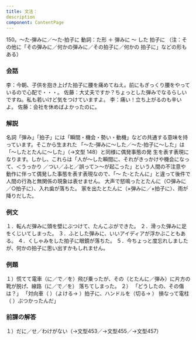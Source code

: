 ```yaml
---
title: 文法：
description
component: ContentPage
---
```



150。～た‐弾みに／～た‐拍子に
動詞：た形 ＋ 弾みに ～ した
拍子に
（注：その他に「その弾みに／何かの弾みに／その拍子に／何かの 拍子に」などの形もある）
### 会話
李：今朝、子供を抱き上げた拍子に腰を痛めてねえ。前にもぎっくり腰をやっているので心配で・・・。 佐藤：大丈夫ですか？ちょっとした弾みでなるらしいですね。私も若いけど気をつけていますよ。
李：痛い！立ち上がるのも辛いよ。
佐藤：会社を休めばよかったのに。
### 解説
名詞「弾み」「拍子」には「瞬間・機会・勢い・動機」などの共通する意味を持っています。そこから生まれた 「～た‐弾みに～した／～た‐拍子に～した」は「～したとたんに～した」（→文型 148）と同様に偶発事態の発 生を表す表現になります。しかし、これらは「人が～した瞬間に、それがきっかけや機会になって、＜うっかり
／つい／ふと／誤って＞～が起こった」という人間の不注意や動作に伴って偶発した事態を表す表現なので、「～ た‐とたんに」と違って後件で人間の行為と無関係の現象は表せません。
大声で怒鳴ったとたんに（○弾みに／○拍子に）、入れ歯が落ちた。 家を出たとたんに（×弾みに／×拍子に）、雨が降りだした。
### 例文
１．転んだ弾みに頭を壁にぶつけて、たんこぶができた。
２．滑った弾みに足をくじいてしまった。
３．ふとした弾みに、いいアイディアが浮かぶこともある。
４．くしゃみをした拍子に眼鏡が落ちた。
５．今ちょっと度忘れしましたが、何かの拍子に思い出すかもしれません。
### 例題
１）慌てて電車（に／で／を）飛び乗ったが、その（とたんに／弾み）に片方の靴が脱げ、線路（に／で／を）
落ちてしまった。
２） 「どうしたの、その傷は？」 「対向車（ ）（よける→ ）拍子に、ハンドルを（切る→ ）
損なって電柱（ ）ぶつかったんだ」
### 前課の解答
１）だに／せ／わけがない（→文型453／→文型455／→文型457）
